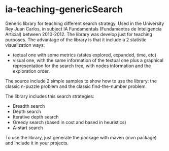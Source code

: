 ia-teaching-genericSearch
=========================

Generic library for teaching different search strategy. Used in the
University Rey Juan Carlos, in subject IA Fundamentals (Fundamentos de
Inteligencia Articial) between 2010-2012.
The library was develop just for teaching purposes.
The advantage of the library is that it include a 2 statistic visualization ways:
- textual one with some metrics (states explored, expanded, time, etc)
- visual one, with the same information of the textual one plus a graphical
  representation for the search tree, with nodes information and the exploration order.

The source include 2 simple samples to show how to use the library: the classic n-puzzle problem
and the classic find-the-number problem.

The library includes this search strategies:
- Breadth search
- Depth search
- Iterative depth search
- Greedy search (based in cost and based in heuristics)
- A-start search

To use the library, just generate the package with maven (mvn package) and include it
in your projects.
